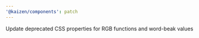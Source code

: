 ```yaml
---
'@kaizen/components': patch
---
```


Update deprecated CSS properties for RGB functions and word-beak values
